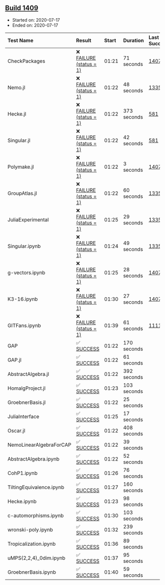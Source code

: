 ## [Build 1409](https://oscarci.mathematik.uni-kl.de/job/oscar-julia-1.4/1409/)

* Started on: 2020-07-17
* Ended on: 2020-07-17

| Test Name    | Result | Start | Duration | Last Success | First Failure |
|:-------------|:-------|:------|:---------|:-------------|:--------------|
| CheckPackages | ❌ [FAILURE (status = 1)](https://oscarci.mathematik.uni-kl.de/job/oscar-julia-1.4/1409/artifact/logs/build-1409/CheckPackages.log) | 01:21 | 71 seconds | [1407](https://oscarci.mathematik.uni-kl.de/job/oscar-julia-1.4/1407/) | [1408](https://oscarci.mathematik.uni-kl.de/job/oscar-julia-1.4/1408/) |
| Nemo.jl | ❌ [FAILURE (status = 1)](https://oscarci.mathematik.uni-kl.de/job/oscar-julia-1.4/1409/artifact/logs/build-1409/Nemo.jl.log) | 01:22 | 48 seconds | [1335](https://oscarci.mathematik.uni-kl.de/job/oscar-julia-1.4/1335/) | [1336](https://oscarci.mathematik.uni-kl.de/job/oscar-julia-1.4/1336/) |
| Hecke.jl | ❌ [FAILURE (status = 1)](https://oscarci.mathematik.uni-kl.de/job/oscar-julia-1.4/1409/artifact/logs/build-1409/Hecke.jl.log) | 01:22 | 373 seconds | [581](https://oscarci.mathematik.uni-kl.de/job/oscar-julia-1.4/581/) | [582](https://oscarci.mathematik.uni-kl.de/job/oscar-julia-1.4/582/) |
| Singular.jl | ❌ [FAILURE (status = 1)](https://oscarci.mathematik.uni-kl.de/job/oscar-julia-1.4/1409/artifact/logs/build-1409/Singular.jl.log) | 01:22 | 42 seconds | [581](https://oscarci.mathematik.uni-kl.de/job/oscar-julia-1.4/581/) | [582](https://oscarci.mathematik.uni-kl.de/job/oscar-julia-1.4/582/) |
| Polymake.jl | ❌ [FAILURE (status = 1)](https://oscarci.mathematik.uni-kl.de/job/oscar-julia-1.4/1409/artifact/logs/build-1409/Polymake.jl.log) | 01:22 | 3 seconds | [1407](https://oscarci.mathematik.uni-kl.de/job/oscar-julia-1.4/1407/) | [1408](https://oscarci.mathematik.uni-kl.de/job/oscar-julia-1.4/1408/) |
| GroupAtlas.jl | ❌ [FAILURE (status = 1)](https://oscarci.mathematik.uni-kl.de/job/oscar-julia-1.4/1409/artifact/logs/build-1409/GroupAtlas.jl.log) | 01:22 | 60 seconds | [1335](https://oscarci.mathematik.uni-kl.de/job/oscar-julia-1.4/1335/) | [1336](https://oscarci.mathematik.uni-kl.de/job/oscar-julia-1.4/1336/) |
| JuliaExperimental | ❌ [FAILURE (status = 1)](https://oscarci.mathematik.uni-kl.de/job/oscar-julia-1.4/1409/artifact/logs/build-1409/JuliaExperimental.log) | 01:25 | 29 seconds | [1335](https://oscarci.mathematik.uni-kl.de/job/oscar-julia-1.4/1335/) | [1336](https://oscarci.mathematik.uni-kl.de/job/oscar-julia-1.4/1336/) |
| Singular.ipynb | ❌ [FAILURE (status = 1)](https://oscarci.mathematik.uni-kl.de/job/oscar-julia-1.4/1409/artifact/logs/build-1409/Singular.ipynb.log) | 01:24 | 49 seconds | [1335](https://oscarci.mathematik.uni-kl.de/job/oscar-julia-1.4/1335/) | [1336](https://oscarci.mathematik.uni-kl.de/job/oscar-julia-1.4/1336/) |
| g-vectors.ipynb | ❌ [FAILURE (status = 1)](https://oscarci.mathematik.uni-kl.de/job/oscar-julia-1.4/1409/artifact/logs/build-1409/g-vectors.ipynb.log) | 01:25 | 28 seconds | [1407](https://oscarci.mathematik.uni-kl.de/job/oscar-julia-1.4/1407/) | [1408](https://oscarci.mathematik.uni-kl.de/job/oscar-julia-1.4/1408/) |
| K3-16.ipynb | ❌ [FAILURE (status = 1)](https://oscarci.mathematik.uni-kl.de/job/oscar-julia-1.4/1409/artifact/logs/build-1409/K3-16.ipynb.log) | 01:30 | 27 seconds | [1407](https://oscarci.mathematik.uni-kl.de/job/oscar-julia-1.4/1407/) | [1408](https://oscarci.mathematik.uni-kl.de/job/oscar-julia-1.4/1408/) |
| GITFans.ipynb | ❌ [FAILURE (status = 1)](https://oscarci.mathematik.uni-kl.de/job/oscar-julia-1.4/1409/artifact/logs/build-1409/GITFans.ipynb.log) | 01:39 | 61 seconds | [1111](https://oscarci.mathematik.uni-kl.de/job/oscar-julia-1.4/1111/) | [1112](https://oscarci.mathematik.uni-kl.de/job/oscar-julia-1.4/1112/) |
| GAP | ✅ [SUCCESS](https://oscarci.mathematik.uni-kl.de/job/oscar-julia-1.4/1409/artifact/logs/build-1409/GAP.log) | 01:22 | 170 seconds |  |  |
| GAP.jl | ✅ [SUCCESS](https://oscarci.mathematik.uni-kl.de/job/oscar-julia-1.4/1409/artifact/logs/build-1409/GAP.jl.log) | 01:22 | 61 seconds |  |  |
| AbstractAlgebra.jl | ✅ [SUCCESS](https://oscarci.mathematik.uni-kl.de/job/oscar-julia-1.4/1409/artifact/logs/build-1409/AbstractAlgebra.jl.log) | 01:22 | 392 seconds |  |  |
| HomalgProject.jl | ✅ [SUCCESS](https://oscarci.mathematik.uni-kl.de/job/oscar-julia-1.4/1409/artifact/logs/build-1409/HomalgProject.jl.log) | 01:23 | 103 seconds |  |  |
| GroebnerBasis.jl | ✅ [SUCCESS](https://oscarci.mathematik.uni-kl.de/job/oscar-julia-1.4/1409/artifact/logs/build-1409/GroebnerBasis.jl.log) | 01:22 | 25 seconds |  |  |
| JuliaInterface | ✅ [SUCCESS](https://oscarci.mathematik.uni-kl.de/job/oscar-julia-1.4/1409/artifact/logs/build-1409/JuliaInterface.log) | 01:25 | 17 seconds |  |  |
| Oscar.jl | ✅ [SUCCESS](https://oscarci.mathematik.uni-kl.de/job/oscar-julia-1.4/1409/artifact/logs/build-1409/Oscar.jl.log) | 01:22 | 408 seconds |  |  |
| NemoLinearAlgebraForCAP | ✅ [SUCCESS](https://oscarci.mathematik.uni-kl.de/job/oscar-julia-1.4/1409/artifact/logs/build-1409/NemoLinearAlgebraForCAP.log) | 01:22 | 39 seconds |  |  |
| AbstractAlgebra.ipynb | ✅ [SUCCESS](https://oscarci.mathematik.uni-kl.de/job/oscar-julia-1.4/1409/artifact/logs/build-1409/AbstractAlgebra.ipynb.log) | 01:22 | 52 seconds |  |  |
| CohP1.ipynb | ✅ [SUCCESS](https://oscarci.mathematik.uni-kl.de/job/oscar-julia-1.4/1409/artifact/logs/build-1409/CohP1.ipynb.log) | 01:26 | 76 seconds |  |  |
| TiltingEquivalence.ipynb | ✅ [SUCCESS](https://oscarci.mathematik.uni-kl.de/job/oscar-julia-1.4/1409/artifact/logs/build-1409/TiltingEquivalence.ipynb.log) | 01:27 | 160 seconds |  |  |
| Hecke.ipynb | ✅ [SUCCESS](https://oscarci.mathematik.uni-kl.de/job/oscar-julia-1.4/1409/artifact/logs/build-1409/Hecke.ipynb.log) | 01:23 | 98 seconds |  |  |
| c-automorphisms.ipynb | ✅ [SUCCESS](https://oscarci.mathematik.uni-kl.de/job/oscar-julia-1.4/1409/artifact/logs/build-1409/c-automorphisms.ipynb.log) | 01:30 | 103 seconds |  |  |
| wronski-poly.ipynb | ✅ [SUCCESS](https://oscarci.mathematik.uni-kl.de/job/oscar-julia-1.4/1409/artifact/logs/build-1409/wronski-poly.ipynb.log) | 01:32 | 239 seconds |  |  |
| Tropicalization.ipynb | ✅ [SUCCESS](https://oscarci.mathematik.uni-kl.de/job/oscar-julia-1.4/1409/artifact/logs/build-1409/Tropicalization.ipynb.log) | 01:36 | 89 seconds |  |  |
| uMPS(2,2,4)_0dim.ipynb | ✅ [SUCCESS](https://oscarci.mathematik.uni-kl.de/job/oscar-julia-1.4/1409/artifact/logs/build-1409/uMPS-2-2-4-_0dim.ipynb.log) | 01:37 | 95 seconds |  |  |
| GroebnerBasis.ipynb | ✅ [SUCCESS](https://oscarci.mathematik.uni-kl.de/job/oscar-julia-1.4/1409/artifact/logs/build-1409/GroebnerBasis.ipynb.log) | 01:40 | 59 seconds |  |  |
